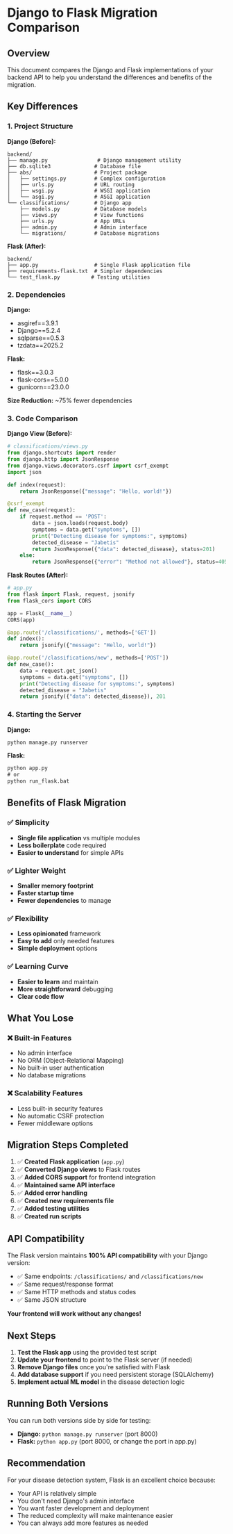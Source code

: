 # Django to Flask Migration Comparison

## Overview

This document compares the Django and Flask implementations of your backend API to help you understand the differences and benefits of the migration.

## Key Differences

### 1. **Project Structure**

**Django (Before):**

```
backend/
├── manage.py                # Django management utility
├── db.sqlite3              # Database file
├── abs/                    # Project package
│   ├── settings.py         # Complex configuration
│   ├── urls.py             # URL routing
│   ├── wsgi.py             # WSGI application
│   └── asgi.py             # ASGI application
└── classifications/        # Django app
    ├── models.py           # Database models
    ├── views.py            # View functions
    ├── urls.py             # App URLs
    ├── admin.py            # Admin interface
    └── migrations/         # Database migrations
```

**Flask (After):**

```
backend/
├── app.py                  # Single Flask application file
├── requirements-flask.txt  # Simpler dependencies
└── test_flask.py          # Testing utilities
```

### 2. **Dependencies**

**Django:**

- asgiref==3.9.1
- Django==5.2.4
- sqlparse==0.5.3
- tzdata==2025.2

**Flask:**

- flask==3.0.3
- flask-cors==5.0.0
- gunicorn==23.0.0

**Size Reduction:** ~75% fewer dependencies

### 3. **Code Comparison**

**Django View (Before):**

```python
# classifications/views.py
from django.shortcuts import render
from django.http import JsonResponse
from django.views.decorators.csrf import csrf_exempt
import json

def index(request):
    return JsonResponse({"message": "Hello, world!"})

@csrf_exempt
def new_case(request):
    if request.method == 'POST':
        data = json.loads(request.body)
        symptoms = data.get("symptoms", [])
        print("Detecting disease for symptoms:", symptoms)
        detected_disease = "Jabetis"
        return JsonResponse({"data": detected_disease}, status=201)
    else:
        return JsonResponse({"error": "Method not allowed"}, status=405)
```

**Flask Routes (After):**

```python
# app.py
from flask import Flask, request, jsonify
from flask_cors import CORS

app = Flask(__name__)
CORS(app)

@app.route('/classifications/', methods=['GET'])
def index():
    return jsonify({"message": "Hello, world!"})

@app.route('/classifications/new', methods=['POST'])
def new_case():
    data = request.get_json()
    symptoms = data.get("symptoms", [])
    print("Detecting disease for symptoms:", symptoms)
    detected_disease = "Jabetis"
    return jsonify({"data": detected_disease}), 201
```

### 4. **Starting the Server**

**Django:**

```cmd
python manage.py runserver
```

**Flask:**

```cmd
python app.py
# or
python run_flask.bat
```

## Benefits of Flask Migration

### ✅ **Simplicity**

- **Single file application** vs multiple modules
- **Less boilerplate** code required
- **Easier to understand** for simple APIs

### ✅ **Lighter Weight**

- **Smaller memory footprint**
- **Faster startup time**
- **Fewer dependencies** to manage

### ✅ **Flexibility**

- **Less opinionated** framework
- **Easy to add** only needed features
- **Simple deployment** options

### ✅ **Learning Curve**

- **Easier to learn** and maintain
- **More straightforward** debugging
- **Clear code flow**

## What You Lose

### ❌ **Built-in Features**

- No admin interface
- No ORM (Object-Relational Mapping)
- No built-in user authentication
- No database migrations

### ❌ **Scalability Features**

- Less built-in security features
- No automatic CSRF protection
- Fewer middleware options

## Migration Steps Completed

1. ✅ **Created Flask application** (`app.py`)
2. ✅ **Converted Django views** to Flask routes
3. ✅ **Added CORS support** for frontend integration
4. ✅ **Maintained same API interface**
5. ✅ **Added error handling**
6. ✅ **Created new requirements file**
7. ✅ **Added testing utilities**
8. ✅ **Created run scripts**

## API Compatibility

The Flask version maintains **100% API compatibility** with your Django version:

- ✅ Same endpoints: `/classifications/` and `/classifications/new`
- ✅ Same request/response format
- ✅ Same HTTP methods and status codes
- ✅ Same JSON structure

**Your frontend will work without any changes!**

## Next Steps

1. **Test the Flask app** using the provided test script
2. **Update your frontend** to point to the Flask server (if needed)
3. **Remove Django files** once you're satisfied with Flask
4. **Add database support** if you need persistent storage (SQLAlchemy)
5. **Implement actual ML model** in the disease detection logic

## Running Both Versions

You can run both versions side by side for testing:

- **Django:** `python manage.py runserver` (port 8000)
- **Flask:** `python app.py` (port 8000, or change the port in app.py)

## Recommendation

For your disease detection system, Flask is an excellent choice because:

- Your API is relatively simple
- You don't need Django's admin interface
- You want faster development and deployment
- The reduced complexity will make maintenance easier
- You can always add more features as needed
